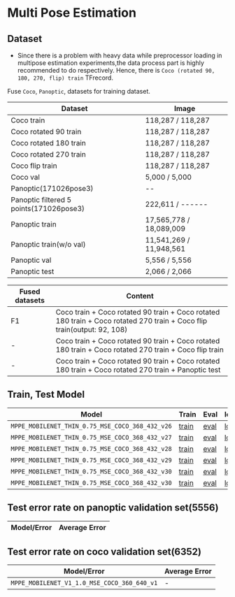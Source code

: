 Multi Pose Estimation
=========

Dataset
-----------------------
* Since there is a problem with heavy data while preprocessor loading in multipose estimation experiments,the  data process part is highly recommended to do respectively. Hence, there is `Coco (rotated 90, 180, 270, flip) train` TFrecord.

Fuse `Coco`, `Panoptic`, datasets for training dataset.

|Dataset|Image|
| ----|----|
|Coco train|118,287 / 118,287|
|Coco rotated 90 train|118,287 / 118,287|
|Coco rotated 180 train|118,287 / 118,287|
|Coco rotated 270 train|118,287 / 118,287|
|Coco flip train|118,287 / 118,287|
|Coco val|5,000 / 5,000|
|Panoptic(171026pose3)|--|
|Panoptic filtered 5 points(171026pose3)|222,611 / ------|
|Panoptic train|17,565,778 / 18,089,009|
|Panoptic train(w/o val)|11,541,269 / 11,948,561|
|Panoptic val|5,556 / 5,556|
|Panoptic test|2,066 / 2,066|

|Fused datasets|Content|
| ----|----|
|F1|Coco train + Coco rotated 90 train + Coco rotated 180 train + Coco rotated 270 train + Coco flip train(output: 92, 108)|
|-|Coco train + Coco rotated 90 train + Coco rotated 180 train + Coco rotated 270 train + Coco flip train|
|-|Coco train + Coco rotated 90 train + Coco rotated 180 train + Coco rotated 270 train + Panoptic test|

Train, Test Model
-----------------------

|Model|Train|Eval|log|
| ----|----|----|----|
|`MPPE_MOBILENET_THIN_0.75_MSE_COCO_368_432_v26`|[train](setting/MPPE_MOBILENET_THIN_0.75_MSE_COCO_368_432_v26.md)|[eval](script/evaluate.py)|[log](logs/MPPE_MOBILENET_THIN_0.75_MSE_COCO_368_432_v26.log)|
|`MPPE_MOBILENET_THIN_0.75_MSE_COCO_368_432_v27`|[train](setting/MPPE_MOBILENET_THIN_0.75_MSE_COCO_368_432_v27.md)|[eval](script/evaluate.py)|[log](logs/MPPE_MOBILENET_THIN_0.75_MSE_COCO_368_432_v27.log)|
|`MPPE_MOBILENET_THIN_0.75_MSE_COCO_368_432_v28`|[train](setting/MPPE_MOBILENET_THIN_0.75_MSE_COCO_368_432_v28.md)|[eval](script/evaluate.py)|[log](logs/MPPE_MOBILENET_THIN_0.75_MSE_COCO_368_432_v28.log)|
|`MPPE_MOBILENET_THIN_0.75_MSE_COCO_368_432_v29`|[train](setting/MPPE_MOBILENET_THIN_0.75_MSE_COCO_368_432_v29.md)|[eval](script/evaluate.py)|[log](logs/MPPE_MOBILENET_THIN_0.75_MSE_COCO_368_432_v29.log)|
|`MPPE_MOBILENET_THIN_0.75_MSE_COCO_368_432_v30`|[train](setting/MPPE_MOBILENET_THIN_0.75_MSE_COCO_368_432_v30.md)|[eval](script/evaluate.py)|[log](logs/MPPE_MOBILENET_THIN_0.75_MSE_COCO_368_432_v30.log)|
|`MPPE_MOBILENET_THIN_0.75_MSE_COCO_368_432_v30`|[train](setting/MPPE_F1_MOBILENET_THIN_0.75_MSE_COCO_368_432_v1.md)|[eval](script/evaluate.py)|[log](logs/MPPE_F1_MOBILENET_THIN_0.75_MSE_COCO_368_432_v1.log)|


Test error rate on panoptic validation set(5556)
-----------------------
|Model/Error|Average Error|
| ----|----|


Test error rate on coco validation set(6352)
-----------------------
|Model/Error|Average Error|
| ----|----|
|`MPPE_MOBILENET_V1_1.0_MSE_COCO_360_640_v1`|-|

